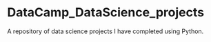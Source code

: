 # DataCamp_DataScience_projects

A repository of data science projects I have completed using Python.
